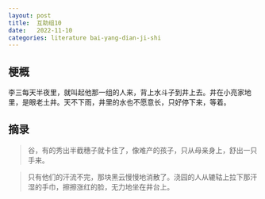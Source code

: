 ```yaml
---
layout: post
title:  互助组10
date:   2022-11-10
categories: literature bai-yang-dian-ji-shi
---
```


## 梗概

李三每天半夜里，就叫起他那一组的人来，背上水斗子到井上去。井在小亮家地里，是眼老土井。天不下雨，井里的水也不愿意长，只好停下来，等着。

## 摘录

> 谷，有的秀出半截穗子就卡住了，像难产的孩子，只从母亲身上，舒出一只手来。

> 只有他们的汗流不完，那块黑云慢慢地消散了。浇园的人从辘轱上拉下那汗湿的手巾，擦擦涨红的脸，无力地坐在井台上。
